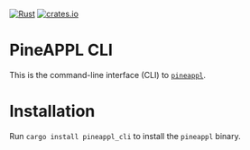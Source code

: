 [![Rust](https://github.com/NNPDF/pineappl/workflows/Rust/badge.svg)](https://github.com/NNPDF/pineappl/actions?query=workflow%3ARust)
[![crates.io](https://img.shields.io/crates/v/pineappl.svg)](https://crates.io/crates/pineappl_cli)

# PineAPPL CLI

This is the command-line interface (CLI) to
[`pineappl`](https://crates.io/crates/pineappl).

# Installation

Run `cargo install pineappl_cli` to install the `pineappl` binary.
